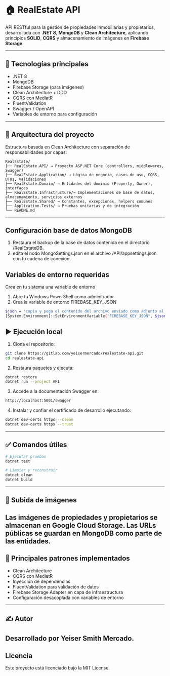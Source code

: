# 🏠 RealEstate API

API RESTful para la gestión de propiedades inmobiliarias y propietarios, desarrollada con **.NET 8**, **MongoDB** y **Clean Architecture**, aplicando principios **SOLID**, **CQRS** y almacenamiento de imágenes en **Firebase Storage**.

---

## 🚀 Tecnologías principales

- .NET 8
- MongoDB
- Firebase Storage (para imágenes)
- Clean Architecture + DDD
- CQRS con MediatR
- FluentValidation
- Swagger / OpenAPI
- Variables de entorno para configuración

---


## 🧱 Arquitectura del proyecto

Estructura basada en Clean Architecture con separación de responsabilidades por capas:

```
RealEstate/
├── RealEstate.API/ → Proyecto ASP.NET Core (controllers, middlewares, Swagger)
├── RealEstate.Application/ → Lógica de negocio, casos de uso, CQRS, DTOs, validaciones
├── RealEstate.Domain/ → Entidades del dominio (Property, Owner), interfaces
├── RealEstate.Infrastructure/→ Implementaciones de base de datos, almacenamiento, servicios externos
├── RealEstate.Shared/ → Constantes, excepciones, helpers comunes
├── Application.Tests/ → Pruebas unitarias y de integración
└── README.md
```
---

## Configuración base de datos MongoDB

1. Restaura el backup de la base de datos contenida en el directorio /RealEstateDB.
2. edita el nodo MongoSettings.json en el archivo /API/appsettings.json con tu cadena de conexion.

## Variables de entorno requeridas
Crea en tu sistema una variable de entorno

1. Abre tu Windows PowerShell como adminitrador
2. Crea la variable de entorno FIREBASE_KEY_JSON
```bash
$json = 'copia y pega el contenido del archivo enviado como adjunto al buzón de correo'
[System.Environment]::SetEnvironmentVariable("FIREBASE_KEY_JSON", $json, "Machine")
```

## ▶️ Ejecución local

1. Clona el repositorio:

```bash
git clone https://gitlab.com/yeisermercado/realestate-api.git
cd realestate-api
```

2. Restaura paquetes y ejecuta:

```bash
dotnet restore
dotnet run --project API
```

3. Accede a la documentación Swagger en:

```bash
http://localhost:5001/swagger
```

4. Instalar y confiar el certificado de desarrollo ejecutando:

```bash
dotnet dev-certs https --clean
dotnet dev-certs https --trust
```
---

## ✅ Comandos útiles

```bash
# Ejecutar pruebas
dotnet test

# Limpiar y reconstruir
dotnet clean
dotnet build
```
---

## 📸 Subida de imágenes

Las imágenes de propiedades y propietarios se almacenan en Google Cloud Storage. Las URLs públicas se guardan en MongoDB como parte de las entidades.
---

## 🔧 Principales patrones implementados

- Clean Architecture
- CQRS con MediatR
- Inyección de dependencias
- FluentValidation para validación de datos
- Firebase Storage Adapter en capa de infraestructura
- Configuración desacoplada con variables de entorno
---

## ✍️ Autor
Desarrollado por Yeiser Smith Mercado.
---

## Licencia
Este proyecto está licenciado bajo la MIT License.
